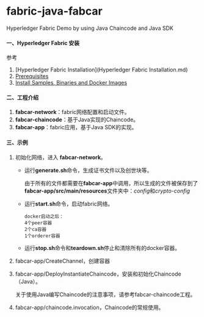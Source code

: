 # fabric-java-fabcar
Hyperledger Fabric Demo by using Java Chaincode and Java SDK

#### 一、Hyperledger Fabric 安装

参考 

1. [Hyperledger Fabric Installation](Hyperledger Fabric Installation.md)
2. [Prerequisites](https://hyperledger-fabric.readthedocs.io/en/latest/prereqs.html)
3. [Install Samples, Binaries and Docker Images](https://hyperledger-fabric.readthedocs.io/en/latest/install.html)

#### 二、工程介绍

1. **fabcar-network**：fabric网络配置和启动文件。
2. **fabcar-chaincode**：基于Java实现的Chaincode。
3. **fabcar-app**：fabric应用，基于Java SDK的实现。


#### 三、示例

1. 初始化网络，进入 **fabcar-network**。

   - 运行**generate.sh**命令，生成证书文件以及创世块等。
   
     由于所有的文件都需要在**fabcar-app**中调用，所以生成的文件被保存到了**fabcar-app/src/main/resources**文件夹中：*config*和*crypto-config*
   
   - 运行**start.sh**命令，启动fabric网络。
   
     ```
     docker启动之后：
     4个peer容器
     2个ca容器
     1个orderer容器
     ```
   
   - 运行**stop.sh**命令和**teardown.sh**停止和清除所有的docker容器。
   
     
   
2. fabcar-app/CreateChannel，创建容器

3. fabcar-app/DeployInstantiateChaincode，安装和初始化Chaincode（Java）。

   关于使用Java编写Chaincode的注意事项，请参考fabcar-chaincode工程。

4. fabcar-app/chaincode.invocation，Chaincode的常规使用。